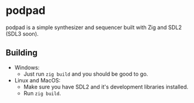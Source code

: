 # podpad

podpad is a simple synthesizer and sequencer built with Zig and SDL2 (SDL3 soon).

## Building

- Windows:
    - Just run `zig build` and you should be good to go.
- Linux and MacOS:
    - Make sure you have SDL2 and it's development libraries installed.
    - Run `zig build`. 
